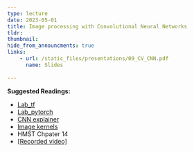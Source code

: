 ```yaml
---
type: lecture
date: 2023-05-01
title: Image processing with Convolutional Neural Networks
tldr: 
thumbnail: 
hide_from_announcments: true
links: 
    - url: /static_files/presentations/09_CV_CNN.pdf
      name: Slides
      
---
```

**Suggested Readings:**
- [Lab_tf](https://github.com/phonchi/nsysu-math608-2022/blob/master/static_files/presentations/09_Convolutional_NeuralNetworks_tensorflow.ipynb)
- [Lab_pytorch](https://github.com/phonchi/nsysu-math608-2022/blob/master/static_files/presentations/09_Convolutional_NeuralNetworks_pytorch.ipynb)
- [CNN explainer](https://poloclub.github.io/cnn-explainer/)
- [Image kernels](https://setosa.io/ev/image-kernels/)
- HMST Chpater 14
- [[Recorded video]](https://youtube.com/playlist?list=PLHNZtBNWQ-84NU2nm0qdQjY1JlOUeo0xw)
